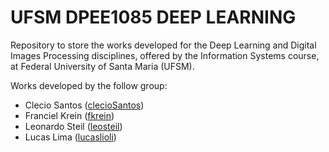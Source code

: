 # UFSM DPEE1085 DEEP LEARNING

Repository to store the works developed for the Deep Learning and Digital Images Processing disciplines, offered by the Information Systems course, at Federal University of Santa Maria (UFSM).

Works developed by the follow group:
  - Clecio Santos ([clecioSantos](https://github.com/clecioSantos))
  - Franciel Krein ([fkrein](https://github.com/fkrein))
  - Leonardo Steil ([leosteil](https://github.com/leosteil))
  - Lucas Lima ([lucaslioli](https://github.com/lucaslioli))
